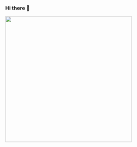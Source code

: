 ### Hi there 👋

<!--
**CoderBerryRabbit/CoderBerryRabbit** is a ✨ _special_ ✨ repository because its `README.md` (this file) appears on your GitHub profile.

Here are some ideas to get you started:

- 🔭 I’m currently working on ...
- 🌱 I’m currently learning ...
- 👯 I’m looking to collaborate on ...
- 🤔 I’m looking for help with ...
- 💬 Ask me about ...
- 📫 How to reach me: ...
- 😄 Pronouns: ...
- ⚡ Fun fact: ...
-->



<img align="left" width="400px" src="https://github-readme-stats.vercel.app/api?username=CoderBerryRabbit&show_icons=true&hide_border=true&theme=synthwave">
